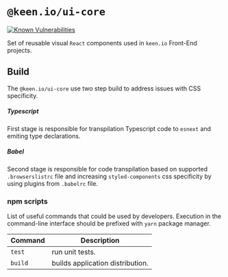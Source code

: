 # `@keen.io/ui-core`

[![Known Vulnerabilities](https://snyk.io/test/github/keen/keen/badge.svg?targetFile=packages/ui-core/package.json)](https://snyk.io/test/github/keen/keen?targetFile=packages/ui-core/package.json)

Set of reusable visual `React` components used in `keen.io` Front-End projects.

## Build

The `@keen.io/ui-core` use two step build to address issues with CSS specificity.

##### Typescript

First stage is responsible for transpilation Typescript code to `esnext` and emiting type declarations.

##### Babel

Second stage is responsible for code transpilation based on supported `.browserslistrc` file and increasing `styled-components` css specificity by using plugins from `.babelrc` file.

### npm scripts

List of useful commands that could be used by developers. Execution in the command-line interface should be prefixed with `yarn` package manager.

| Command | Description                      |
| ------- | -------------------------------- |
| `test`  | run unit tests.                  |
| `build` | builds application distribution. |
